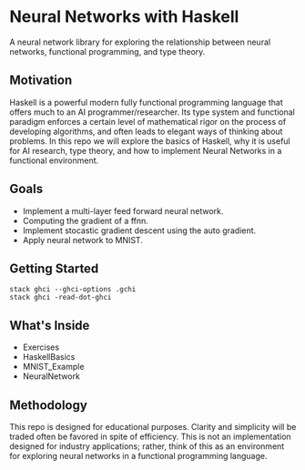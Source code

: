 # Neural Networks with Haskell 
A neural network library for exploring the relationship 
between neural networks, functional programming, and type theory. 

## Motivation 
Haskell is a powerful modern fully functional programming language that offers much to an AI programmer/researcher. Its type system and functional paradigm enforces a certain level of mathematical rigor on the process of developing algorithms, and often leads to elegant ways of thinking about problems. In this repo we will explore the basics of Haskell, why it is useful for AI research, type theory, and how to implement Neural Networks in a functional environment. 

## Goals 
+ Implement a multi-layer feed forward neural network. 
+ Computing the gradient of a ffnn. 
+ Implement stocastic gradient descent using the auto gradient. 
+ Apply neural network to MNIST. 

## Getting Started
```
stack ghci --ghci-options .gchi
stack ghci -read-dot-ghci
```

## What's Inside
+ Exercises 
+ HaskellBasics
+ MNIST_Example
+ NeuralNetwork

## Methodology 
This repo is designed for educational purposes. Clarity and simplicity will be traded often be favored in spite of efficiency. This is not an implementation designed for industry applications; rather, think of this as an environment for exploring neural networks in a functional programming language. 